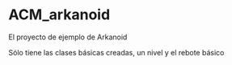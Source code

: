 # ACM_arkanoid
El proyecto de ejemplo de Arkanoid

Sólo tiene las clases básicas creadas, un nivel y el rebote básico 
